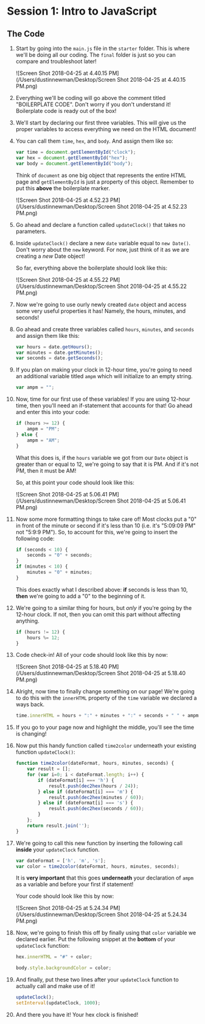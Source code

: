 # Session 1: Intro to JavaScript

## The Code

1. Start by going into the `main.js` file in the `starter` folder. This is where we'll be doing all our coding. The `final` folder is just so you can compare and troubleshoot later!

   ![Screen Shot 2018-04-25 at 4.40.15 PM](/Users/dustinnewman/Desktop/Screen Shot 2018-04-25 at 4.40.15 PM.png)

2. Everything we'll be coding will go above the comment titled "BOILERPLATE CODE". Don't worry if you don't understand it! Boilerplate code is ready out of the box!

3. We'll start by declaring our first three variables. This will give us the proper variables to access everything we need on the HTML document!

4. You can call them `time`, `hex`, and `body`. And assign them like so:

   ```JavaScript
   var time = document.getElementById("clock");
   var hex = document.getElementById("hex");
   var body = document.getElementById("body");
   ```

   Think of `document` as one big object that represents the entire HTML page and `getElementById` is just a property of this object. Remember to put this **above** the boilerplate marker.

   ![Screen Shot 2018-04-25 at 4.52.23 PM](/Users/dustinnewman/Desktop/Screen Shot 2018-04-25 at 4.52.23 PM.png)

5. Go ahead and declare a function called `updateClock()` that takes no parameters.

6. Inside `updateClock()` declare a new `date` variable equal to `new Date()`. Don't worry about the `new` keyword. For now, just think of it as we are creating a *new* Date object!

   So far, everything above the boilerplate should look like this:

   ![Screen Shot 2018-04-25 at 4.55.22 PM](/Users/dustinnewman/Desktop/Screen Shot 2018-04-25 at 4.55.22 PM.png)

7. Now we're going to use ourly newly created `date` object and access some very useful properties it has! Namely, the hours, minutes, and seconds!

8. Go ahead and create three variables called `hours`, `minutes`, and `seconds` and assign them like this:

   ```javascript
   var hours = date.getHours();
   var minutes = date.getMinutes();
   var seconds = date.getSeconds();
   ```

9. If you plan on making your clock in 12-hour time, you're going to need an additional variable titled `ampm` which will initialize to an empty string.

   ```javascript
   var ampm = "";
   ```

10. Now, time for our first use of these variables! If you are using 12-hour time, then you'll need an if-statement that accounts for that! Go ahead and enter this into your code:

    ```javascript
    if (hours >= 12) {
        ampm = "PM";
    } else {
        ampm = "AM";
    }
    ```

    What this does is, if the `hours` variable we got from our `Date` object is greater than or equal to 12, we're going to say that it is PM. And if it's not PM, then it must be AM!

    So, at this point your code should look like this:

    ![Screen Shot 2018-04-25 at 5.06.41 PM](/Users/dustinnewman/Desktop/Screen Shot 2018-04-25 at 5.06.41 PM.png)

11. Now some more formatting things to take care of! Most clocks put a "0" in front of the minute or second if it's less than 10 (i.e. it's "5:09:09 PM" not "5:9:9 PM"). So, to account for this, we're going to insert the following code:

    ```javascript
    if (seconds < 10) {
        seconds = "0" + seconds;
    }
    if (minutes < 10) {
        minutes = "0" + minutes;
    }
    ```

    This does exactly what I described above: **if** seconds is less than 10, **then** we're going to add a "0" to the beginning of it.

12. We're going to a similar thing for hours, but *only* if you're going by the 12-hour clock. If not, then you can omit this part without affecting anything.

    ```javascript
    if (hours != 12) {
        hours %= 12;
    }
    ```

13. Code check-in! All of your code should look like this by now:

    ![Screen Shot 2018-04-25 at 5.18.40 PM](/Users/dustinnewman/Desktop/Screen Shot 2018-04-25 at 5.18.40 PM.png)

14. Alright, now time to finally change something on our page! We're going to do this with the `innerHTML` property of the `time` variable we declared a ways back.

    ```javascript
    time.innerHTML = hours + ":" + minutes + ":" + seconds + " " + ampm;
    ```

15. If you go to your page now and highlight the middle, you'll see the time is changing!

16. Now put this handy function called `time2color` underneath your existing function `updateClock()`:

    ```javascript
    function time2color(dateFormat, hours, minutes, seconds) {
        var result = [];
        for (var i=0; i < dateFormat.length; i++) {
            if (dateFormat[i] === 'h') {
                result.push(dec2hex(hours / 24));
            } else if (dateFormat[i] === 'm') {
                result.push(dec2hex(minutes / 60));
            } else if (dateFormat[i] === 's') {
                result.push(dec2hex(seconds / 60));
            }
        };
        return result.join('');
    }
    ```

17. We're going to call this new function by inserting the following call **inside** your `updateClock` function.

    ```javascript
    var dateFormat = ['h', 'm', 's'];
    var color = time2color(dateFormat, hours, minutes, seconds);
    ```

    It is **very important** that this goes **underneath** your declaration of `ampm` as a variable and before your first if statement!

    Your code should look like this by now:

    ![Screen Shot 2018-04-25 at 5.24.34 PM](/Users/dustinnewman/Desktop/Screen Shot 2018-04-25 at 5.24.34 PM.png)

18. Now, we're going to finish this off by finally using that `color` variable we declared earlier. Put the following snippet at the **bottom** of your `updateClock` function:

    ```javascript
    hex.innerHTML = "#" + color;

    body.style.backgroundColor = color;
    ```

19. And finally, put these two lines after your `updateClock` function to actually call and make use of it!

    ```JAVASCRIPT
    updateClock();
    setInterval(updateClock, 1000);
    ```

20. And there you have it! Your hex clock is finished!